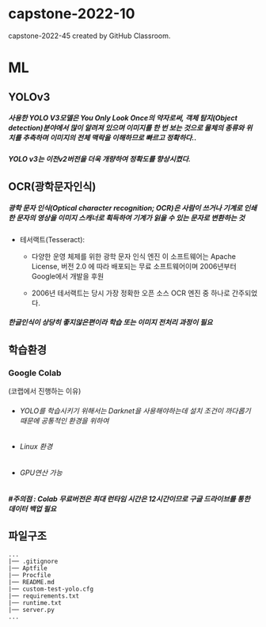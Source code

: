 # capstone-2022-10
capstone-2022-45 created by GitHub Classroom. 

# ML


## YOLOv3

##### 사용한 **YOLO V3**모델은 **You Only Look Once**의 약자로써, 객체 탐지(Object detection)분야에서 많이 알려져 있으며 이미지를 한 번 보는 것으로 물체의 종류와 위치를 추측하며 이미지의 전체 맥락을 이해하므로 빠르고 정확하다..
##### **YOLO v3**는 이전v2버전을 더욱 개량하여 정확도를 향상시켰다.



## OCR(광학문자인식)
##### 광학 문자 인식(Optical character recognition; OCR)은 사람이 쓰거나 기계로 인쇄한 문자의 영상을 이미지 스캐너로 획득하여 기계가 읽을 수 있는 문자로 변환하는 것

- 테서랙트(Tesseract):     
  - 다양한 운영 체제를 위한 광학 문자 인식 엔진 이 소프트웨어는 Apache License, 버전 2.0 에 따라 배포되는 무료 소프트웨어이며 2006년부터 Google에서 개발을 후원

  - 2006년 테서랙트는 당시 가장 정확한 오픈 소스 OCR 엔진 중 하나로 간주되었다.

##### 한글인식이 상당히 좋지않은편이라 학습 또는 이미지 전처리 과정이 필요



## 학습환경
### Google Colab 
(코랩에서 진행하는 이유)

- ###### YOLO를 학습시키기 위해서는 Darknet을 사용해야하는데 설치 조건이 까다롭기 때문에 공통적인 환경을 위하여 
- ###### Linux 환경
- ###### GPU연산 가능  
##### #주의점 : Colab 무료버전은 최대 런타임 시간은 12시간이므로 구글 드라이브를 통한 데이터 백업 필요

## 파일구조


```
...  
|── .gitignore  
|── Aptfile  
|── Procfile  
|── README.md  
|── custom-test-yolo.cfg      
|── requirements.txt  
|── runtime.txt  
|── server.py  
...   
```

